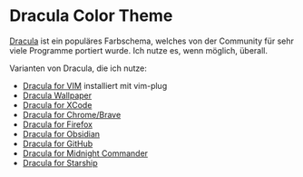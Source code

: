 # Dracula Color Theme

[Dracula](https://draculatheme.com/) ist ein populäres Farbschema, welches von der Community für sehr viele Programme portiert wurde.
Ich nutze es, wenn möglich, überall.

Varianten von Dracula, die ich nutze:

- [Dracula for VIM](https://draculatheme.com/vim) installiert mit vim-plug
- [Dracula Wallpaper](https://draculatheme.com/wallpaper)
- [Dracula for XCode](https://draculatheme.com/xcode)
- [Dracula for Chrome/Brave](https://draculatheme.com/chrome)
- [Dracula for Firefox](https://draculatheme.com/firefox)
- [Dracula for Obsidian](https://draculatheme.com/obsidian)
- [Dracula for GitHub](https://draculatheme.com/github)
- [Dracula for Midnight Commander](https://draculatheme.com/midnight-commander)
- [Dracula for Starship](https://draculatheme.com/starship)
